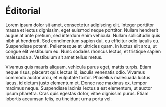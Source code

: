 # Éditorial

Lorem ipsum dolor sit amet, consectetur adipiscing elit. Integer porttitor massa et lectus dignissim, eget euismod neque porttitor. Nullam hendrerit augue at ante pretium, sed interdum enim vehicula. Nullam sollicitudin quis nibh at hendrerit. Sed condimentum sapien dui, eu efficitur odio iaculis eu. Suspendisse potenti. Pellentesque at ultricies quam. In luctus elit arcu, ut congue elit vestibulum eu. Nunc sodales rhoncus lectus, et tristique sapien malesuada a. Vestibulum sit amet tellus metus.

Vivamus quis mauris aliquam, vehicula purus eget, mattis turpis. Etiam neque risus, placerat quis lectus id, iaculis venenatis odio. Vivamus commodo auctor arcu, et vulputate tortor. Phasellus malesuada luctus lacus, id dictum justo elementum et. Donec nec maximus ex, tempor maximus neque. Suspendisse lacinia lectus a est elementum, ut auctor ipsum pharetra. Cras quis egestas dolor, vitae dignissim purus. Etiam lobortis accumsan felis, eu tincidunt urna porta vel.

